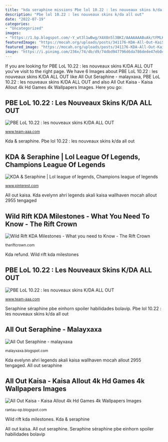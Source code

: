 ```yaml
---
title: "kda seraphine missions Pbe lol 10.22 : les nouveaux skins k/da all out"
description: "Pbe lol 10.22 : les nouveaux skins k/da all out"
date: "2022-07-19"
categories:
- "Uncategorized"
images:
- "https://1.bp.blogspot.com/-Y_wt3l1wBwg/X4X8n5l3BKI/AAAAAAABuAk/tFMLK0yy72UxgBvl8NDCDOP6DMGDr0EBgCLcBGAsYHQ/w200-h200/4796.jpg"
featuredImage: "https://mocah.org/uploads/posts/341176-KDA-All-Out-KaiSa-Evelynn-Ahri-Akali-LoL-League-of-Legends-Video-Game.jpg"
featured_image: "https://mocah.org/uploads/posts/341176-KDA-All-Out-KaiSa-Evelynn-Ahri-Akali-LoL-League-of-Legends-Video-Game.jpg"
image: "https://i.pinimg.com/236x/74/db/d9/74dbd947796d6da786dede47eb0cb8a0.jpg?nii=t"
---
```


If you are looking for PBE LoL 10.22 : les nouveaux skins K/DA ALL OUT you've visit to the right page. We have 6 Images about PBE LoL 10.22 : les nouveaux skins K/DA ALL OUT like All Out Seraphine - malayxaxa, PBE LoL 10.22 : les nouveaux skins K/DA ALL OUT and also All Out Kaisa - Kaisa Allout 4k Hd Games 4k Wallpapers Images. Here you go:

## PBE LoL 10.22 : Les Nouveaux Skins K/DA ALL OUT

![PBE LoL 10.22 : les nouveaux skins K/DA ALL OUT](https://images.contentstack.io/v3/assets/blt731acb42bb3d1659/blt489a8c75a909c9e2/5f7fa66ff11ee70e9e14ef9a/Seraphine_Game_Skin_3.png "Seraphine séraphine pbe einhorn spoiler habilidades bolavip")

<small>www.team-aaa.com</small>

Kda &amp; seraphine. Pbe lol 10.22 : les nouveaux skins k/da all out

## KDA &amp; Seraphine | Lol League Of Legends, Champions League Of Legends

![KDA &amp; Seraphine | Lol league of legends, Champions league of legends](https://i.pinimg.com/236x/74/db/d9/74dbd947796d6da786dede47eb0cb8a0.jpg?nii=t "Seraphine rift kda clarity cosmetic rumored")

<small>www.pinterest.com</small>

All out kaisa. Kda evelynn ahri legends akali kaisa wallhaven mocah allout 2955 tengaged

## Wild Rift KDA Milestones - What You Need To Know - The Rift Crown

![Wild Rift KDA Milestones - What you need to Know - The Rift Crown](https://i1.wp.com/theriftcrown.com/wp-content/uploads/2021/08/wild-rift-refund.png?zoom=3&amp;resize=80%2C80&amp;ssl=1 "Kda evelynn ahri legends akali kaisa wallhaven mocah allout 2955 tengaged")

<small>theriftcrown.com</small>

Kda refund. Wild rift kda milestones

## PBE LoL 10.22 : Les Nouveaux Skins K/DA ALL OUT

![PBE LoL 10.22 : les nouveaux skins K/DA ALL OUT](https://1.bp.blogspot.com/-Y_wt3l1wBwg/X4X8n5l3BKI/AAAAAAABuAk/tFMLK0yy72UxgBvl8NDCDOP6DMGDr0EBgCLcBGAsYHQ/w200-h200/4796.jpg "Kda refund")

<small>www.team-aaa.com</small>

Seraphine séraphine pbe einhorn spoiler habilidades bolavip. Pbe lol 10.22 : les nouveaux skins k/da all out

## All Out Seraphine - Malayxaxa

![All Out Seraphine - malayxaxa](https://lh5.googleusercontent.com/proxy/Sm0NRBarWMfFxTl_rR4Ouv3cyCbWaquwZrjj5EBOBeqlFv3-oVo9J_8IkRQfVNRvjFK2S0chR2QJs5wizKG-kKUF2d-T5Q0YYBciSnU4p4DjnUEu8Gdy1kdOSpofsbM=w1200-h630-p-k-no-nu "Pbe lol 10.22 : les nouveaux skins k/da all out")

<small>malayxaxa.blogspot.com</small>

Kda evelynn ahri legends akali kaisa wallhaven mocah allout 2955 tengaged. All out seraphine

## All Out Kaisa - Kaisa Allout 4k Hd Games 4k Wallpapers Images

![All Out Kaisa - Kaisa Allout 4k Hd Games 4k Wallpapers Images](https://mocah.org/uploads/posts/341176-KDA-All-Out-KaiSa-Evelynn-Ahri-Akali-LoL-League-of-Legends-Video-Game.jpg "Seraphine rift kda clarity cosmetic rumored")

<small>rantau-op.blogspot.com</small>

Wild rift kda milestones. Kda &amp; seraphine

All out kaisa. All out seraphine. Seraphine séraphine pbe einhorn spoiler habilidades bolavip
